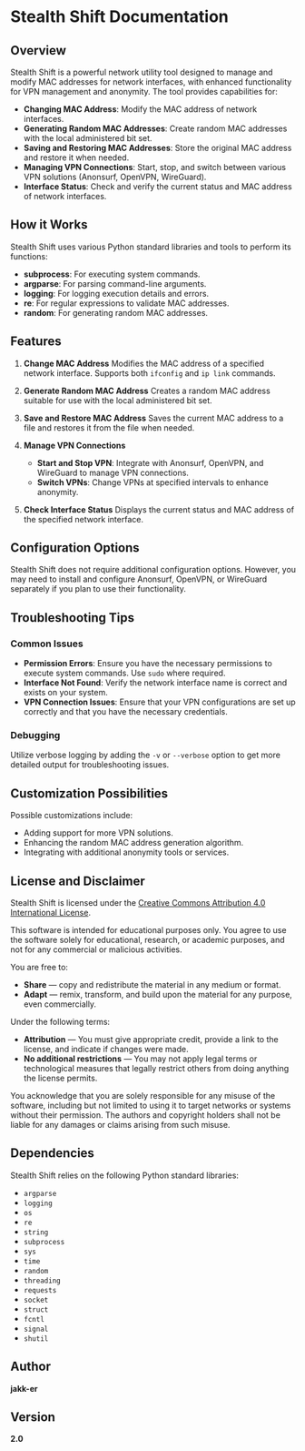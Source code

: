 # Stealth Shift Documentation

**Overview**
-----------
Stealth Shift is a powerful network utility tool designed to manage and modify MAC addresses for network interfaces, with enhanced functionality for VPN management and anonymity. The tool provides capabilities for:

- **Changing MAC Address**: Modify the MAC address of network interfaces.
- **Generating Random MAC Addresses**: Create random MAC addresses with the local administered bit set.
- **Saving and Restoring MAC Addresses**: Store the original MAC address and restore it when needed.
- **Managing VPN Connections**: Start, stop, and switch between various VPN solutions (Anonsurf, OpenVPN, WireGuard).
- **Interface Status**: Check and verify the current status and MAC address of network interfaces.

**How it Works**
---------------
Stealth Shift uses various Python standard libraries and tools to perform its functions:

- **subprocess**: For executing system commands.
- **argparse**: For parsing command-line arguments.
- **logging**: For logging execution details and errors.
- **re**: For regular expressions to validate MAC addresses.
- **random**: For generating random MAC addresses.

**Features**
-------------------
1. **Change MAC Address**
   Modifies the MAC address of a specified network interface. Supports both `ifconfig` and `ip link` commands.

2. **Generate Random MAC Address**
   Creates a random MAC address suitable for use with the local administered bit set.

3. **Save and Restore MAC Address**
   Saves the current MAC address to a file and restores it from the file when needed.

4. **Manage VPN Connections**
   - **Start and Stop VPN**: Integrate with Anonsurf, OpenVPN, and WireGuard to manage VPN connections.
   - **Switch VPNs**: Change VPNs at specified intervals to enhance anonymity.

5. **Check Interface Status**
   Displays the current status and MAC address of the specified network interface.

**Configuration Options**
-------------------------
Stealth Shift does not require additional configuration options. However, you may need to install and configure Anonsurf, OpenVPN, or WireGuard separately if you plan to use their functionality.

**Troubleshooting Tips**
-------------------------
### Common Issues
- **Permission Errors**: Ensure you have the necessary permissions to execute system commands. Use `sudo` where required.
- **Interface Not Found**: Verify the network interface name is correct and exists on your system.
- **VPN Connection Issues**: Ensure that your VPN configurations are set up correctly and that you have the necessary credentials.

### Debugging
Utilize verbose logging by adding the `-v` or `--verbose` option to get more detailed output for troubleshooting issues.

**Customization Possibilities**
-----------------------------
Possible customizations include:
- Adding support for more VPN solutions.
- Enhancing the random MAC address generation algorithm.
- Integrating with additional anonymity tools or services.

**License and Disclaimer**
-------------------------
Stealth Shift is licensed under the [Creative Commons Attribution 4.0 International License](https://creativecommons.org/licenses/by/4.0/legalcode).

This software is intended for educational purposes only. You agree to use the software solely for educational, research, or academic purposes, and not for any commercial or malicious activities.

You are free to:
- **Share** — copy and redistribute the material in any medium or format.
- **Adapt** — remix, transform, and build upon the material for any purpose, even commercially.

Under the following terms:
- **Attribution** — You must give appropriate credit, provide a link to the license, and indicate if changes were made.
- **No additional restrictions** — You may not apply legal terms or technological measures that legally restrict others from doing anything the license permits.

You acknowledge that you are solely responsible for any misuse of the software, including but not limited to using it to target networks or systems without their permission. The authors and copyright holders shall not be liable for any damages or claims arising from such misuse.

**Dependencies**
----------------
Stealth Shift relies on the following Python standard libraries:
- `argparse`
- `logging`
- `os`
- `re`
- `string`
- `subprocess`
- `sys`
- `time`
- `random`
- `threading`
- `requests`
- `socket`
- `struct`
- `fcntl`
- `signal`
- `shutil`

**Author**
---------
**jakk-er**

**Version**
----------
**2.0**
